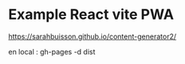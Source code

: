 # Example React vite PWA

https://sarahbuisson.github.io/content-generator2/

en local : gh-pages -d dist
